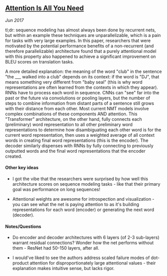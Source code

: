 ## [Attention Is All You Need](https://arxiv.org/abs/1706.03762)

_Jun 2017_

tl;dr: sequence modeling has almost always been done by recurrent nets, but within an example these techniques are unparallelizable, which is a pain for tasks with very large examples. In this paper, researchers that were motivated by the potential performance benefits of a non-recurrent (and therefore parallelizable) architecture found that a purely attentional model with this property also happened to achieve a significant improvement on BLEU scores on translation tasks.

A more detailed explanation: the meaning of the word "club" in the sentence "the ___ walked into a club" depends on its context: if the word is "DJ", that means something very different from "baby seal" (this is why word representations are often learned from the contexts in which they appear). RNNs have to process each word in sequence. CNNs can "see" far into the past or the future via convolutions or pooling layers, but the number of steps to combine information from distant parts of a sentence still grows with their distance from each other. Most current NMT models involve complex combinations of these components AND attention. This "Transformer" architecture, on the other hand, fully connects each (preliminary) word representation to all other preliminary word representations to determine how disambiguating each other word is for the current word representation, then uses a weighted average of all context words in creating final word representations (this is the encoder). The decoder similarly dispenses with RNNs by fully connecting to previously outputted words and the final word representations that the encoder created.


#### Other key ideas

* I got the vibe that the researchers were surprised by how well this architecture scores on sequence modeling tasks - like that their primary goal was performance on long sequences!

* Attentional weights are awesome for introspection and visualization - you can see what the net is paying attention to as it's building representations for each word (encoder) or generating the next word (decoder).


#### Notes/Questions

* Do encoder and decoder architectures with 6 layers (of 2-3 sub-layers) warrant residual connections? Wonder how the net performs without them - ResNet had 50-150 layers, after all.

* I would've liked to see the authors address scaled failure modes of dot-product attention for disproportionately large attentional values - their explanation makes intuitive sense, but lacks rigor.
